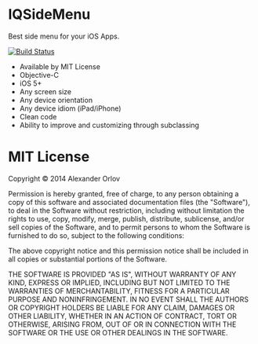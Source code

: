 IQSideMenu
==========

Best side menu for your iOS Apps.

[![Build Status](https://travis-ci.org/IQCoders/IQSideMenu.svg?branch=master)](https://travis-ci.org/IQCoders/IQSideMenu)

* Available by MIT License
* Objective-C
* iOS 5+
* Any screen size
* Any device orientation
* Any device idiom (iPad/iPhone)
* Clean code
* Ability to improve and customizing through subclassing

MIT License
==========

Copyright © 2014 Alexander Orlov

Permission is hereby granted, free of charge, to any person obtaining a copy
of this software and associated documentation files (the "Software"), to deal
in the Software without restriction, including without limitation the rights
to use, copy, modify, merge, publish, distribute, sublicense, and/or sell
copies of the Software, and to permit persons to whom the Software is
furnished to do so, subject to the following conditions:

The above copyright notice and this permission notice shall be included in
all copies or substantial portions of the Software.

THE SOFTWARE IS PROVIDED "AS IS", WITHOUT WARRANTY OF ANY KIND, EXPRESS OR
IMPLIED, INCLUDING BUT NOT LIMITED TO THE WARRANTIES OF MERCHANTABILITY,
FITNESS FOR A PARTICULAR PURPOSE AND NONINFRINGEMENT. IN NO EVENT SHALL THE
AUTHORS OR COPYRIGHT HOLDERS BE LIABLE FOR ANY CLAIM, DAMAGES OR OTHER
LIABILITY, WHETHER IN AN ACTION OF CONTRACT, TORT OR OTHERWISE, ARISING FROM,
OUT OF OR IN CONNECTION WITH THE SOFTWARE OR THE USE OR OTHER DEALINGS IN
THE SOFTWARE.
